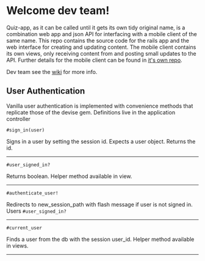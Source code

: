 Welcome dev team!
=======================

Quiz-app, as it can be called until it gets its own tidy original name, is a combination web app and json API for interfacing with a mobile client of the same name. This repo contains the source code for the rails app and the web interface for creating and updating content. The mobile client contains its own views, only receiving content from and posting small updates to the API. Further details for the mobile client can be found in [it's own repo](https://github.com/CodeCore-Cohort-V/phonegap).

Dev team see the [wiki](https://github.com/CodeCore-Cohort-V/quiz-app-api/wiki/Main-Wiki) for more info.


User Authentication
---------------------

Vanilla user authentication is implemented with convenience methods that replicate those of the devise gem. Definitions live in the application controller

`#sign_in(user)`

Signs in a user by setting the session id. Expects a user object. Returns the id.

---

`#user_signed_in?`

Returns boolean. Helper method available in view.

---

`#authenticate_user!`

Redirects to new_session_path with flash message if user is not signed in. Users `#user_signed_in?`

---

`#current_user`

Finds a user from the db with the session user_id. Helper method available in views.

---
